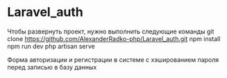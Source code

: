 # Laravel_auth
Чтобы развернуть проект, нужно выполнить следующие команды
git clone https://github.com/AlexanderRadko-php/Laravel_auth.git
npm install
npm run dev
php artisan serve

Форма авторизации и регистрации в системе с хэшированием пароля перед записью в базу данных
